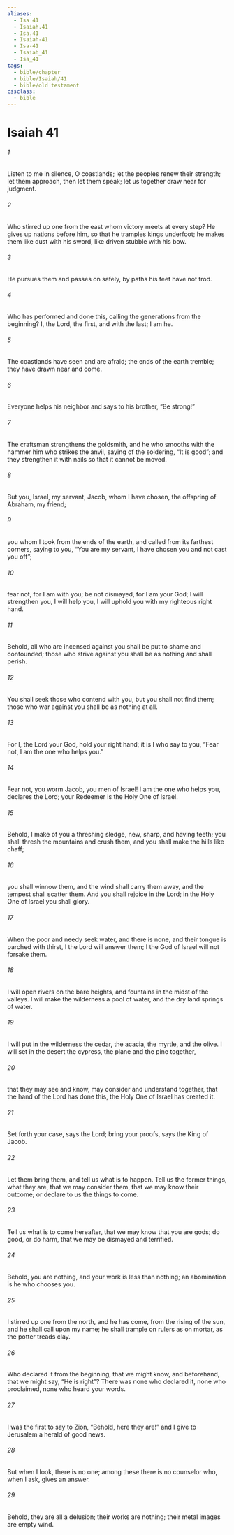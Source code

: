 ```yaml
---
aliases:
  - Isa 41
  - Isaiah.41
  - Isa.41
  - Isaiah-41
  - Isa-41
  - Isaiah_41
  - Isa_41
tags:
  - bible/chapter
  - bible/Isaiah/41
  - bible/old testament
cssclass:
  - bible
---
```


# Isaiah 41

###### 1
Listen to me in silence, O coastlands; let the peoples renew their strength; let them approach, then let them speak; let us together draw near for judgment.
###### 2
Who stirred up one from the east whom victory meets at every step? He gives up nations before him, so that he tramples kings underfoot; he makes them like dust with his sword, like driven stubble with his bow.
###### 3
He pursues them and passes on safely, by paths his feet have not trod.
###### 4
Who has performed and done this, calling the generations from the beginning? I, the Lord, the first, and with the last; I am he.
###### 5
The coastlands have seen and are afraid; the ends of the earth tremble; they have drawn near and come.
###### 6
Everyone helps his neighbor and says to his brother, “Be strong!”
###### 7
The craftsman strengthens the goldsmith, and he who smooths with the hammer him who strikes the anvil, saying of the soldering, “It is good”; and they strengthen it with nails so that it cannot be moved.
###### 8
But you, Israel, my servant, Jacob, whom I have chosen, the offspring of Abraham, my friend;
###### 9
you whom I took from the ends of the earth, and called from its farthest corners, saying to you, “You are my servant, I have chosen you and not cast you off”;
###### 10
fear not, for I am with you; be not dismayed, for I am your God; I will strengthen you, I will help you, I will uphold you with my righteous right hand.
###### 11
Behold, all who are incensed against you shall be put to shame and confounded; those who strive against you shall be as nothing and shall perish.
###### 12
You shall seek those who contend with you, but you shall not find them; those who war against you shall be as nothing at all.
###### 13
For I, the Lord your God, hold your right hand; it is I who say to you, “Fear not, I am the one who helps you.”
###### 14
Fear not, you worm Jacob, you men of Israel! I am the one who helps you, declares the Lord; your Redeemer is the Holy One of Israel.
###### 15
Behold, I make of you a threshing sledge, new, sharp, and having teeth; you shall thresh the mountains and crush them, and you shall make the hills like chaff;
###### 16
you shall winnow them, and the wind shall carry them away, and the tempest shall scatter them. And you shall rejoice in the Lord; in the Holy One of Israel you shall glory.
###### 17
When the poor and needy seek water, and there is none, and their tongue is parched with thirst, I the Lord will answer them; I the God of Israel will not forsake them.
###### 18
I will open rivers on the bare heights, and fountains in the midst of the valleys. I will make the wilderness a pool of water, and the dry land springs of water.
###### 19
I will put in the wilderness the cedar, the acacia, the myrtle, and the olive. I will set in the desert the cypress, the plane and the pine together,
###### 20
that they may see and know, may consider and understand together, that the hand of the Lord has done this, the Holy One of Israel has created it.
###### 21
Set forth your case, says the Lord; bring your proofs, says the King of Jacob.
###### 22
Let them bring them, and tell us what is to happen. Tell us the former things, what they are, that we may consider them, that we may know their outcome; or declare to us the things to come.
###### 23
Tell us what is to come hereafter, that we may know that you are gods; do good, or do harm, that we may be dismayed and terrified.
###### 24
Behold, you are nothing, and your work is less than nothing; an abomination is he who chooses you.
###### 25
I stirred up one from the north, and he has come, from the rising of the sun, and he shall call upon my name; he shall trample on rulers as on mortar, as the potter treads clay.
###### 26
Who declared it from the beginning, that we might know, and beforehand, that we might say, “He is right”? There was none who declared it, none who proclaimed, none who heard your words.
###### 27
I was the first to say to Zion, “Behold, here they are!” and I give to Jerusalem a herald of good news.
###### 28
But when I look, there is no one; among these there is no counselor who, when I ask, gives an answer.
###### 29
Behold, they are all a delusion; their works are nothing; their metal images are empty wind.


